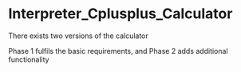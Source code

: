 # Interpreter_Cplusplus_Calculator
There exists two versions of the calculator

Phase 1 fulfils the basic requirements, and Phase 2 adds additional functionality 